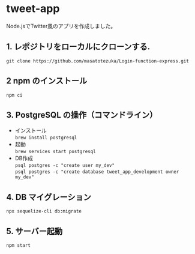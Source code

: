 # tweet-app

Node.jsでTwitter風のアプリを作成しました。


## 1. レポジトリをローカルにクローンする.

`git clone https://github.com/masatotezuka/Login-function-express.git`

## 2 npm のインストール

`npm ci`

## 3. PostgreSQL の操作（コマンドライン）
-  インストール  
`brew install postgresql`
- 起動  
`brew services start postgresql`
- DB作成  
`psql postgres -c "create user my_dev"`  
`psql postgres -c "create database tweet_app_development owner my_dev"`

## 4. DB マイグレーション

`npx sequelize-cli db:migrate`

## 5. サーバー起動

`npm start`
